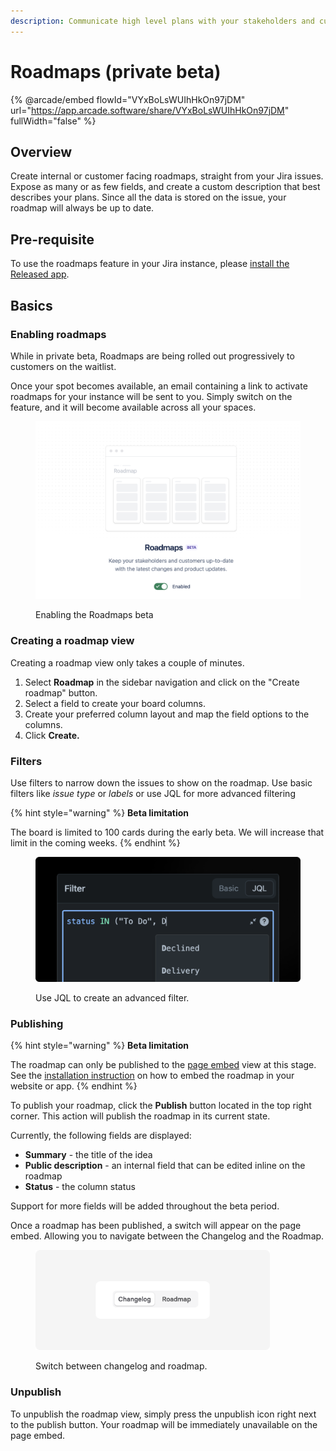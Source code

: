 ```yaml
---
description: Communicate high level plans with your stakeholders and customers.
---
```


# Roadmaps (private beta)

{% @arcade/embed flowId="VYxBoLsWUIhHkOn97jDM" url="https://app.arcade.software/share/VYxBoLsWUIhHkOn97jDM" fullWidth="false" %}

## Overview

Create internal or customer facing roadmaps, straight from your Jira issues. Expose as many or as few fields, and create a custom description that best describes your plans. Since all the data is stored on the issue, your roadmap will always be up to date.

## Pre-requisite

To use the roadmaps feature in your Jira instance, please [install the Released app](../getting-started/installing-the-app.md).

## Basics

### Enabling roadmaps&#x20;

While in private beta, Roadmaps are being rolled out progressively to customers on the waitlist.&#x20;

Once your spot becomes available, an email containing a link to activate roadmaps for your instance will be sent to you. Simply switch on the feature, and it will become available across all your spaces.

<figure><img src="../.gitbook/assets/Roadmaps labs.png" alt=""><figcaption><p>Enabling the Roadmaps beta</p></figcaption></figure>

### Creating a roadmap view

Creating a roadmap view only takes a couple of minutes.&#x20;

1. Select **Roadmap** in the sidebar navigation and click on the "Create roadmap" button.&#x20;
2. Select a field to create your board columns.&#x20;
3. Create your preferred column layout and map the field options to the columns.
4. Click **Create.**

### Filters

Use filters to narrow down the issues to show on the roadmap. Use basic filters like _issue type_ or _labels_ or use JQL for more advanced filtering&#x20;

{% hint style="warning" %}
**Beta limitation**&#x20;

The board is limited to 100 cards during the early beta. We will increase that limit in the coming weeks. &#x20;
{% endhint %}

<figure><img src="../.gitbook/assets/Roadmaps - Filter.png" alt=""><figcaption><p>Use JQL to create an advanced filter.</p></figcaption></figure>

### Publishing

{% hint style="warning" %}
**Beta limitation**

The roadmap can only be published to the [page embed](settings/announcement-page.md) view at this stage. See the [installation instruction](settings/announcement-page.md#installation) on how to embed the roadmap in your website or app.
{% endhint %}

To publish your roadmap, click the **Publish** button located in the top right corner. This action will publish the roadmap in its current state.

Currently, the following fields are displayed:

* **Summary** - the title of the idea
* **Public description** - an internal field that can be edited inline on the roadmap
* **Status** - the column status

Support for more fields will be added throughout the beta period.&#x20;

Once a roadmap has been published, a switch will appear on the page embed. Allowing you to navigate between the Changelog and the Roadmap.&#x20;

<div data-full-width="false">

<figure><img src="../.gitbook/assets/Embed Roadmap Switch.png" alt="" width="375"><figcaption><p>Switch between changelog and roadmap.</p></figcaption></figure>

</div>



### Unpublish

To unpublish the roadmap view, simply press the unpublish icon right next to the publish button. Your roadmap will be immediately unavailable on the page embed.&#x20;
